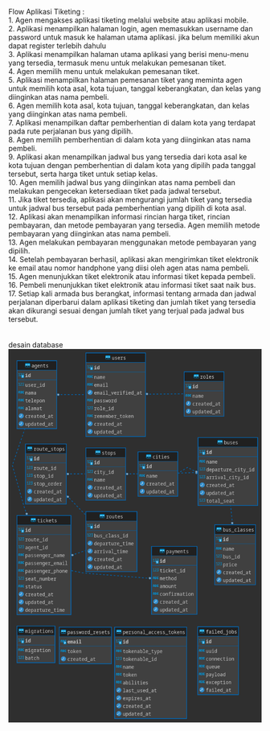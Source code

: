 Flow Aplikasi Tiketing : <br>
    1. Agen mengakses aplikasi tiketing melalui website atau aplikasi mobile.<br>
    2. Aplikasi menampilkan halaman login, agen memasukkan username dan password untuk masuk ke halaman utama aplikasi. jika belum  memiliki akun dapat register terlebih dahulu<br>
    3. Aplikasi menampilkan halaman utama aplikasi yang berisi menu-menu yang tersedia, termasuk menu untuk melakukan pemesanan tiket.<br>
    4. Agen memilih menu untuk melakukan pemesanan tiket.<br>
    5. Aplikasi menampilkan halaman pemesanan tiket yang meminta agen untuk memilih kota asal, kota tujuan, tanggal keberangkatan, dan kelas yang diinginkan atas nama pembeli.<br>
    6. Agen memilih kota asal, kota tujuan, tanggal keberangkatan, dan kelas yang diinginkan atas nama pembeli.<br>
    7. Aplikasi menampilkan daftar pemberhentian di dalam kota yang terdapat pada rute perjalanan bus yang dipilih.<br>
    8. Agen memilih pemberhentian di dalam kota yang diinginkan atas nama pembeli.<br>
    9. Aplikasi akan menampilkan jadwal bus yang tersedia dari kota asal ke kota tujuan dengan pemberhentian di dalam kota yang dipilih pada tanggal tersebut, serta harga tiket untuk setiap kelas.<br>
    10. Agen memilih jadwal bus yang diinginkan atas nama pembeli dan melakukan pengecekan ketersediaan tiket pada jadwal tersebut.<br>
    11. Jika tiket tersedia, aplikasi akan mengurangi jumlah tiket yang tersedia untuk jadwal bus tersebut pada pemberhentian yang dipilih di kota asal.<br>
    12. Aplikasi akan menampilkan informasi rincian harga tiket, rincian pembayaran, dan metode pembayaran yang tersedia. Agen memilih metode pembayaran yang diinginkan atas nama pembeli.<br>
    13. Agen melakukan pembayaran menggunakan metode pembayaran yang dipilih.<br>
    14. Setelah pembayaran berhasil, aplikasi akan mengirimkan tiket elektronik ke email atau nomor handphone yang diisi oleh agen atas nama pembeli.<br>
    15. Agen menunjukkan tiket elektronik atau informasi tiket kepada pembeli.<br>
    16. Pembeli menunjukkan tiket elektronik atau informasi tiket saat naik bus.<br>
    17. Setiap kali armada bus berangkat, informasi tentang armada dan jadwal perjalanan diperbarui dalam aplikasi tiketing dan jumlah tiket yang tersedia akan dikurangi sesuai dengan jumlah tiket yang terjual pada jadwal bus tersebut.<br><br><br>
desain database <br>
<img src="https://github.com/Tifarin/test-case-aplikasi-tiketing-API-laravel/blob/main/tiketingDB%20-%20public.png">
